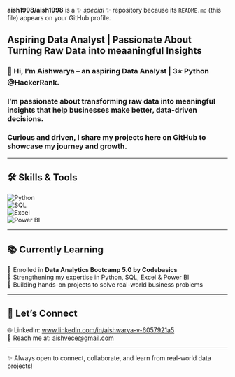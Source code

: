 


**aish1998/aish1998** is a ✨ _special_ ✨ repository because its `README.md` (this file) appears on your GitHub profile.
## Aspiring Data Analyst | Passionate About Turning Raw Data into meaaningful Insights  

### 👋 Hi, I’m **Aishwarya** – an aspiring Data Analyst | **3⭐ Python  @HackerRank**.  

### I’m passionate about transforming raw data into meaningful insights that help businesses make better, data-driven decisions.  

### Curious and driven, I share my projects here on GitHub to showcase my journey and growth.  

---

## 🛠️ Skills & Tools  

![Python](https://img.shields.io/badge/Python-3776AB?style=for-the-badge&logo=python&logoColor=white)  
![SQL](https://img.shields.io/badge/SQL-336791?style=for-the-badge&logo=postgresql&logoColor=white)  
![Excel](https://img.shields.io/badge/Excel-217346?style=for-the-badge&logo=microsoft-excel&logoColor=white)  
![Power BI](https://img.shields.io/badge/Power%20BI-F2C811?style=for-the-badge&logo=powerbi&logoColor=black)  

---

## 📚 Currently Learning  

📌 Enrolled in **Data Analytics Bootcamp 5.0 by Codebasics**  
🔹 Strengthening my expertise in Python, SQL, Excel & Power BI  
🔹 Building hands-on projects to solve real-world business problems  

---

## 🤝 Let’s Connect  

🌐 LinkedIn: www.linkedin.com/in/aishwarya-v-6057921a5    
📧 Reach me at: aishvece@gmail.com  

---
✨ Always open to connect, collaborate, and learn from real-world data projects!
